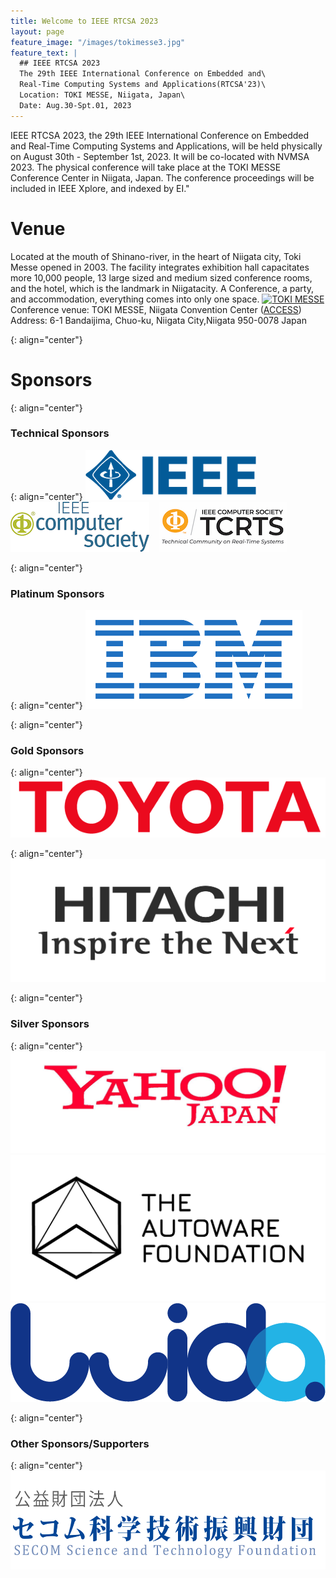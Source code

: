 ```yaml
---
title: Welcome to IEEE RTCSA 2023
layout: page
feature_image: "/images/tokimesse3.jpg"
feature_text: |
  ## IEEE RTCSA 2023
  The 29th IEEE International Conference on Embedded and\
  Real-Time Computing Systems and Applications(RTCSA'23)\
  Location: TOKI MESSE, Niigata, Japan\
  Date: Aug.30-Spt.01, 2023
---
```


IEEE RTCSA 2023, the 29th IEEE International Conference on Embedded and Real-Time Computing Systems and Applications, will be held physically on August 30th - September 1st, 2023. It will be co-located with NVMSA 2023. The physical conference will take place at the TOKI MESSE Conference Center in Niigata, Japan. The conference proceedings will be included in IEEE Xplore, and indexed by EI."

# Venue
Located at the mouth of Shinano-river, in the heart of Niigata city, Toki Messe opened in 2003. The facility integrates exhibition hall capacitates more 10,000 people, 13 large sized and medium sized conference rooms, and the hotel, which is the landmark in Niigatacity. A Conference, a party, and accommodation, everything comes into only one space.
[![TOKI MESSE](https://photo.nvcb.or.jp/photo/medium/640005.jpg)](https://www.tokimesse.com/english/outline/index.html)
Conference venue: TOKI MESSE, Niigata Convention Center ([ACCESS](https://www.tokimesse.com/english/access/index.html))\
Address: 6-1 Bandaijima, Chuo-ku, Niigata City,Niigata 950-0078 Japan

{: align="center"}
# Sponsors


{: align="center"}
### Technical Sponsors

{: align="center"}
<a style="background-image: none;" href="http://www.ieee.org"><img src="/images/logos/ieee.png" alt="IEEE" /></a>   
<a style="background-image: none;" href="http://www.computer.org"><img src="/images/logos/ComputerSocietyLogo-RGB-stacked.gif" alt="IEEE Computer Society" /></a>   
<a style="background-image: none;" href="https://cmte.ieee.org/tcrts/"><img src="/images/logos/TCRTS-color.jpg" alt="IEEE Computer Society TCRTS" /></a>

{: align="center"}

### Platinum Sponsors

{: align="center"}
<a style="background-image: none;" href="https://www.research.ibm.com"><img  src="/images/logos/IBM.png" alt="IBM" /></a>

{: align="center"}
### Gold Sponsors

{: align="center"}
<a style="background-image: none;" href="https://www.toyota-tokyo.tech/"><img   src="/images/logos/toyota.gif" alt="Toyota" /></a>

{: align="center"}
<a style="background-image: none;" href="https://www.hitachi.com/rd/index.html"><img   src="/images/logos/hitachi.png" alt="Toyota" /></a>

{: align="center"}
### Silver Sponsors

{: align="center"}
<a style="background-image: none;" href="https://randd.yahoo.co.jp/en"><img  src="/images/logos/yahoo.jpg" alt="Yahoo Japan"/></a>
<a style="background-image: none;"  href="https://www.autoware.org/"><img  src="/images/logos/autoware.png" alt="Autoware"/></a>
<a style="background-image: none;"  href="https://luida.jp/"><img   src="/images/logos/luida.png" alt="Autoware"/></a>


{: align="center"}
### Other Sponsors/Supporters

{: align="center"}
<a style="background-image: none;" href="https://www.secomzaidan.jp/"><img height="158"   src="/images/logos/secom.png" alt="SECOM" /></a>
